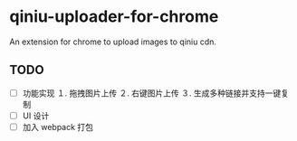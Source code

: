# qiniu-uploader-for-chrome
An extension for chrome to upload images to qiniu cdn.


## TODO
- [ ] 功能实现
１. 拖拽图片上传
２. 右键图片上传
３. 生成多种链接并支持一键复制
- [ ] UI 设计
- [ ] 加入 webpack 打包